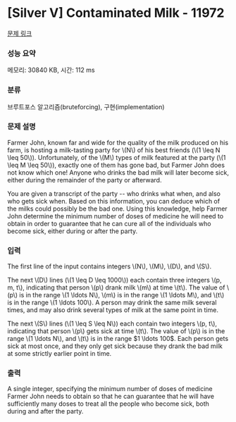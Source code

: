 # [Silver V] Contaminated Milk - 11972 

[문제 링크](https://www.acmicpc.net/problem/11972) 

### 성능 요약

메모리: 30840 KB, 시간: 112 ms

### 분류

브루트포스 알고리즘(bruteforcing), 구현(implementation)

### 문제 설명

<p>Farmer John, known far and wide for the quality of the milk produced on his farm, is hosting a milk-tasting party for \(N\) of his best friends (\(1 \leq N \leq 50\)). Unfortunately, of the \(M\) types of milk featured at the party (\(1 \leq M \leq 50\)), exactly one of them has gone bad, but Farmer John does not know which one! Anyone who drinks the bad milk will later become sick, either during the remainder of the party or afterward.</p>

<p>You are given a transcript of the party -- who drinks what when, and also who gets sick when. Based on this information, you can deduce which of the milks could possibly be the bad one. Using this knowledge, help Farmer John determine the minimum number of doses of medicine he will need to obtain in order to guarantee that he can cure all of the individuals who become sick, either during or after the party.</p>

### 입력 

 <p>The first line of the input contains integers \(N\), \(M\), \(D\), and \(S\).</p>

<p>The next \(D\) lines (\(1 \leq D \leq 1000\)) each contain three integers \(p, m, t\), indicating that person \(p\) drank milk \(m\) at time \(t\). The value of \(p\) is in the range \(1 \ldots N\), \(m\) is in the range \(1 \ldots M\), and \(t\) is in the range \(1 \ldots 100\). A person may drink the same milk several times, and may also drink several types of milk at the same point in time.</p>

<p>The next \(S\) lines (\(1 \leq S \leq N\)) each contain two integers \(p, t\), indicating that person \(p\) gets sick at time \(t\). The value of \(p\) is in the range \(1 \ldots N\), and \(t\) is in the range $1 \ldots 100$. Each person gets sick at most once, and they only get sick because they drank the bad milk at some strictly earlier point in time.</p>

### 출력 

 <p>A single integer, specifying the minimum number of doses of medicine Farmer John needs to obtain so that he can guarantee that he will have sufficiently many doses to treat all the people who become sick, both during and after the party.</p>

